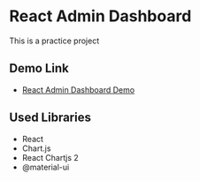 # React Admin Dashboard

This is a practice project

## Demo Link

- [React Admin Dashboard Demo](https://react-admin-dashboard-octapia.herokuapp.com/)

## Used Libraries

- React
- Chart.js
- React Chartjs 2
- @material-ui
